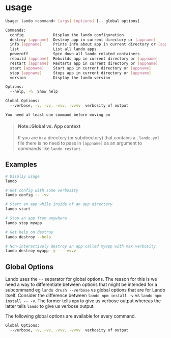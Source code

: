 usage
=====

```bash
Usage: lando <command> [args] [options] [-- global options]

Commands:
  config             Display the lando configuration
  destroy [appname]  Destroy app in current directory or [appname]
  info [appname]     Prints info about app in current directory or [appname]
  list               List all lando apps
  poweroff           Spin down all lando related containers
  rebuild [appname]  Rebuilds app in current directory or [appname]
  restart [appname]  Restarts app in current directory or [appname]
  start [appname]    Start app in current directory or [appname]
  stop [appname]     Stops app in current directory or [appname]
  version            Display the lando version

Options:
  --help, -h  Show help                                                [boolean]

Global Options:
  --verbose, -v, -vv, -vvv, -vvvv  verbosity of output

You need at least one command before moving on
```

> #### Note::Global vs. App context
>
> If you are in a directory (or subdirectory) that contains a `.lando.yml` file there is no need to pass in `[appname]` as an argument to commands like `lando restart`.


Examples
--------

```bash
# Display usage
lando

# Get config with some verbosity
lando config -- -vv

# Start an app while inside of an app directory
lando start

# Stop an app from anywhere
lando stop myapp

# Get help on destroy
lando destroy --help

# Non-interactively destroy an app called myapp with max verbosity
lando destroy myapp -y -- -vvvv
```

Global Options
--------------

Lando uses the `--` separator for global options. The reason for this is we need a way to differentiate between options that might be intended for a subcommand eg `lando drush --verbose` vs global options that are for Lando itself. Consider the difference between `lando npm install -v` vs `lando npm install -- -v`. The former tells `npm` to give us verbose output whereas the latter tells `lando` to give us verbose output.

The following global options are available for every command.

```bash
Global Options:
  --verbose, -v, -vv, -vvv, -vvvv  verbosity of output
```
